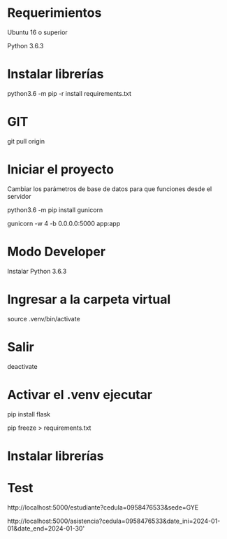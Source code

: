 # Requerimientos
Ubuntu 16 o superior

Python 3.6.3

# Instalar librerías
python3.6 -m pip -r install requirements.txt

# GIT 
git pull origin

# Iniciar el proyecto

Cambiar los parámetros de base de datos para que funciones desde el servidor

python3.6 -m pip install gunicorn

gunicorn -w 4 -b 0.0.0.0:5000 app:app


# Modo Developer

Instalar Python 3.6.3

# Ingresar a la carpeta virtual
source .venv/bin/activate

# Salir
deactivate

# Activar el .venv ejecutar
pip install flask

pip freeze > requirements.txt

# Instalar librerías

# Test
http://localhost:5000/estudiante?cedula=0958476533&sede=GYE

http://localhost:5000/asistencia?cedula=0958476533&date_ini=2024-01-01&date_end=2024-01-30'